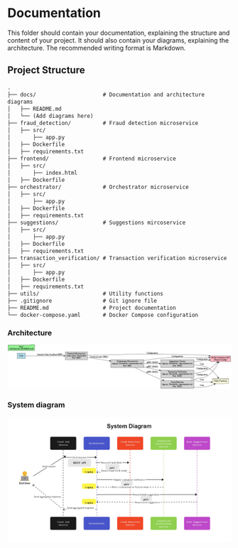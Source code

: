 # Documentation

This folder should contain your documentation, explaining the structure and content of your project. It should also contain your diagrams, explaining the architecture. The recommended writing format is Markdown.


## Project Structure
```
.
├── docs/                     # Documentation and architecture diagrams
│   ├── README.md
│   └── (Add diagrams here)
├── fraud_detection/          # Fraud detection microservice
│   ├── src/
│       ├── app.py
│   ├── Dockerfile
│   ├── requirements.txt
├── frontend/                 # Frontend microservice
│   ├── src/
│       ├── index.html
│   ├── Dockerfile
├── orchestrator/             # Orchestrator microservice
│   ├── src/
│       ├── app.py
│   ├── Dockerfile
│   ├── requirements.txt
├── suggestions/              # Suggestions mircoservice
│   ├── src/
│       ├── app.py
│   ├── Dockerfile
│   ├── requirements.txt
├── transaction_verification/ # Transaction verification microservice
│   ├── src/
│       ├── app.py
│   ├── Dockerfile
│   ├── requirements.txt
├── utils/                    # Utility functions
├── .gitignore                # Git ignore file
├── README.md                 # Project documentation
└── docker-compose.yaml       # Docker Compose configuration
```

### Architecture
![Architecture](docs/Architecture_diagram.png)

### System diagram
![System](docs/System-diagram.jpg)


